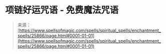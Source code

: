 <!--yml

category: 未分类

date: 2024-06-12 19:13:05

-->

# 项链好运咒语 - 免费魔法咒语

> 来源：[https://www.spellsofmagic.com/spells/spiritual_spells/enchantment_spells/25866/page.html#0001-01-01](https://www.spellsofmagic.com/spells/spiritual_spells/enchantment_spells/25866/page.html#0001-01-01)
